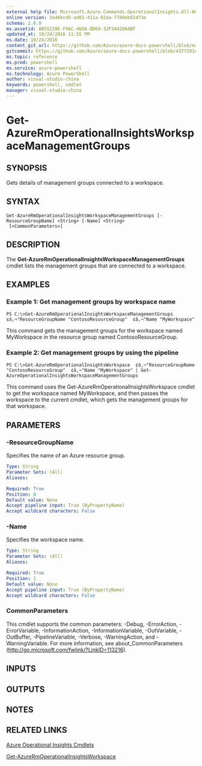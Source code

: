 ```yaml
---
external help file: Microsoft.Azure.Commands.OperationalInsights.dll-Help.xml
online version: 3a46bcd5-ad81-411a-92aa-7788ebd2473e
schema: 2.0.0
ms.assetid: AB55239E-F96C-46DA-8D69-32F34420A4BF
updated_at: 10/24/2016 11:55 PM
ms.date: 10/24/2016
content_git_url: https://github.com/Azure/azure-docs-powershell/blob/master/azureps-cmdlets-docs/ResourceManager/AzureRM.OperationalInsights/v2.2.0/Get-AzureRmOperationalInsightsWorkspaceManagementGroups.md
gitcommit: https://github.com/Azure/azure-docs-powershell/blob/4377291ee360e58e2c1c5d644155daf6a0279055/azureps-cmdlets-docs/ResourceManager/AzureRM.OperationalInsights/v2.2.0/Get-AzureRmOperationalInsightsWorkspaceManagementGroups.md
ms.topic: reference
ms.prod: powershell
ms.service: azure-powershell
ms.technology: Azure PowerShell
author: visual-studio-china
keywords: powershell, cmdlet
manager: visual-studio-china
---
```


# Get-AzureRmOperationalInsightsWorkspaceManagementGroups

## SYNOPSIS
Gets details of management groups connected to a workspace.

## SYNTAX

```
Get-AzureRmOperationalInsightsWorkspaceManagementGroups [-ResourceGroupName] <String> [-Name] <String>
 [<CommonParameters>]
```

## DESCRIPTION
The **Get-AzureRmOperationalInsightsWorkspaceManagementGroups** cmdlet lists the management groups that are connected to a workspace.

## EXAMPLES

### Example 1: Get management groups by workspace name
```
PS C:\>Get-AzureRmOperationalInsightsWorkspaceManagementGroups  ¢â‚¬"ResourceGroupName "ContosoResourceGroup"  ¢â‚¬"Name "MyWorkspace"
```

This command gets the management groups for the workspace named MyWorkspace in the resource group named ContosoResourceGroup.

### Example 2: Get management groups by using the pipeline
```
PS C:\>Get-AzureRmOperationalInsightsWorkspace  ¢â‚¬"ResourceGroupName "ContosoResourceGroup"  ¢â‚¬"Name "MyWorkspace" | Get-AzureOperationalInsightsWorkspaceManagementGroups
```

This command uses the Get-AzureRmOperationalInsightsWorkspace cmdlet to get the workspace named MyWorkspace, and then passes the workspace to the current cmdlet, which gets the management groups for that workspace.

## PARAMETERS

### -ResourceGroupName
Specifies the name of an Azure resource group.

```yaml
Type: String
Parameter Sets: (All)
Aliases: 

Required: True
Position: 0
Default value: None
Accept pipeline input: True (ByPropertyName)
Accept wildcard characters: False
```

### -Name
Specifies the workspace name.

```yaml
Type: String
Parameter Sets: (All)
Aliases: 

Required: True
Position: 1
Default value: None
Accept pipeline input: True (ByPropertyName)
Accept wildcard characters: False
```

### CommonParameters
This cmdlet supports the common parameters: -Debug, -ErrorAction, -ErrorVariable, -InformationAction, -InformationVariable, -OutVariable, -OutBuffer, -PipelineVariable, -Verbose, -WarningAction, and -WarningVariable. For more information, see about_CommonParameters (http://go.microsoft.com/fwlink/?LinkID=113216).

## INPUTS

## OUTPUTS

## NOTES

## RELATED LINKS

[Azure Operational Insights Cmdlets](./AzureRM.OperationalInsights.md)

[Get-AzureRmOperationalInsightsWorkspace](./Get-AzureRmOperationalInsightsWorkspace.md)



